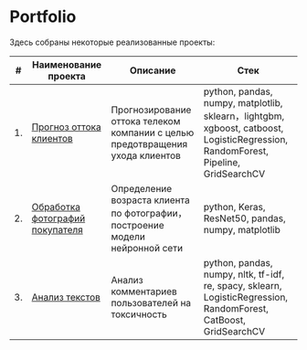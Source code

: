 # Portfolio

Здесь собраны некоторые реализованные проекты:

| #    | Наименование проекта                                         | Описание                                                     | Стек                                                         |
| ---- | ------------------------------------------------------------ | ------------------------------------------------------------ | ------------------------------------------------------------ |
| 1.   | [Прогноз оттока клиентов](https://github.com/DinaGreb/Portfolio/tree/main/Customer_retention()) | Прогнозирование оттока телеком компании с целью предотвращения ухода клиентов <br/> | python, pandas, numpy, matplotlib, sklearn，lightgbm, xgboost, catboost, LogisticRegression, RandomForest, Pipeline, GridSearchCV|
| 2.   | [Обработка фотографий покупателя](https://github.com/DinaGreb/Portfolio/tree/main/Computer_vision()) | Определение возраста клиента по фотографии，построение модели нейронной сети <br/> | python, Keras, ResNet50, pandas, numpy, matplotlib|
| 3.   | [Анализ текстов](https://github.com/DinaGreb/Portfolio/tree/main/Text_work()) | Анализ комментариев пользователей на токсичность             | python, pandas, numpy, nltk, tf-idf, re, spacy, sklearn, LogisticRegression, RandomForest, CatBoost, GridSearchCV|
